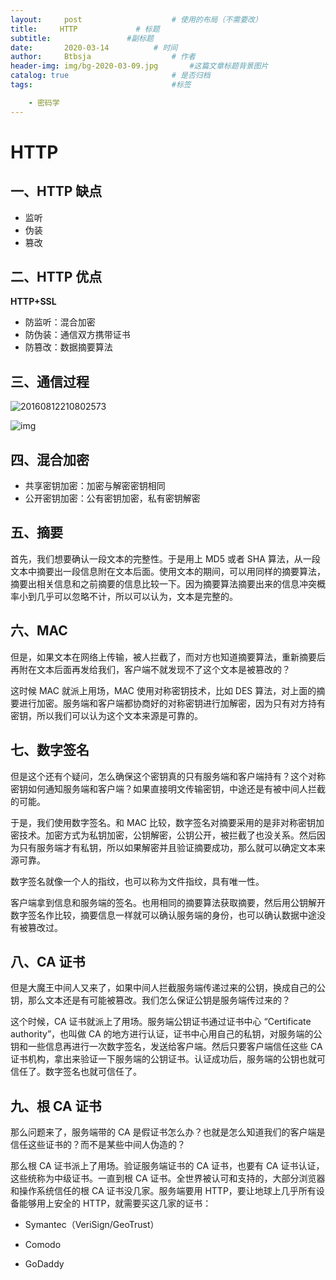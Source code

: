 ```yaml
---
layout:     post   				    # 使用的布局（不需要改）
title:     HTTP			    # 标题 
subtitle:                 #副标题
date:       2020-03-14			# 时间
author:     Btbsja					# 作者
header-img: img/bg-2020-03-09.jpg 	    #这篇文章标题背景图片
catalog: true 						# 是否归档
tags:								#标签

    - 密码学
---
```


# HTTP

## 一、HTTP 缺点

- 监听
- 伪装
- 篡改

## 二、HTTP 优点

**HTTP+SSL**

- 防监听：混合加密
- 防伪装：通信双方携带证书
- 防篡改：数据摘要算法

## 三、通信过程

![20160812210802573](HTTP://gitee.com/btbsja/BlogImg/raw/master/blog/2020/03/20200314002734.png)

![img](HTTP://gitee.com/btbsja/BlogImg/raw/master/blog/2020/03/20200314003043)

## 四、混合加密

- 共享密钥加密：加密与解密密钥相同
- 公开密钥加密：公有密钥加密，私有密钥解密

## 五、摘要

首先，我们想要确认一段文本的完整性。于是用上 MD5 或者 SHA 算法，从一段文本中摘要出一段信息附在文本后面。使用文本的期间，可以用同样的摘要算法，摘要出相关信息和之前摘要的信息比较一下。因为摘要算法摘要出来的信息冲突概率小到几乎可以忽略不计，所以可以认为，文本是完整的。

## 六、MAC
但是，如果文本在网络上传输，被人拦截了，而对方也知道摘要算法，重新摘要后再附在文本后面再发给我们，客户端不就发现不了这个文本是被篡改的？

这时候 MAC 就派上用场，MAC 使用对称密钥技术，比如 DES 算法，对上面的摘要进行加密。服务端和客户端都协商好的对称密钥进行加解密，因为只有对方持有密钥，所以我们可以认为这个文本来源是可靠的。

## 七、数字签名
但是这个还有个疑问，怎么确保这个密钥真的只有服务端和客户端持有？这个对称密钥如何通知服务端和客户端？如果直接明文传输密钥，中途还是有被中间人拦截的可能。

于是，我们使用数字签名。和 MAC 比较，数字签名对摘要采用的是非对称密钥加密技术。加密方式为私钥加密，公钥解密，公钥公开，被拦截了也没关系。然后因为只有服务端才有私钥，所以如果解密并且验证摘要成功，那么就可以确定文本来源可靠。

数字签名就像一个人的指纹，也可以称为文件指纹，具有唯一性。

客户端拿到信息和服务端的签名。也用相同的摘要算法获取摘要，然后用公钥解开数字签名作比较，摘要信息一样就可以确认服务端的身份，也可以确认数据中途没有被篡改过。

## 八、CA 证书
但是大魔王中间人又来了，如果中间人拦截服务端传递过来的公钥，换成自己的公钥，那么文本还是有可能被篡改。我们怎么保证公钥是服务端传过来的？

这个时候，CA 证书就派上了用场。服务端公钥证书通过证书中心 “Certificate authority”，也叫做 CA 的地方进行认证，证书中心用自己的私钥，对服务端的公钥和一些信息再进行一次数字签名，发送给客户端。然后只要客户端信任这些 CA 证书机构，拿出来验证一下服务端的公钥证书。认证成功后，服务端的公钥也就可信任了。数字签名也就可信任了。

## 九、根 CA 证书
那么问题来了，服务端带的 CA 是假证书怎么办？也就是怎么知道我们的客户端是信任这些证书的？而不是某些中间人伪造的？

那么根 CA 证书派上了用场。验证服务端证书的 CA 证书，也要有 CA 证书认证，这些统称为中级证书。一直到根 CA 证书。全世界被认可和支持的，大部分浏览器和操作系统信任的根 CA 证书没几家。服务端要用 HTTP，要让地球上几乎所有设备能够用上安全的 HTTP，就需要买这几家的证书：

- Symantec（VeriSign/GeoTrust）

- Comodo

- GoDaddy
  